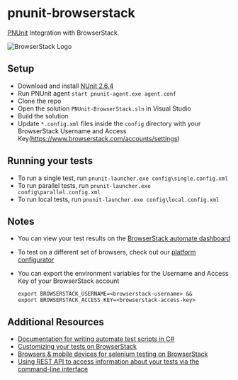 # pnunit-browserstack
[PNUnit](http://www.nunit.org/index.php?p=pnunit&r=2.5) Integration with BrowserStack.

![BrowserStack Logo](https://d98b8t1nnulk5.cloudfront.net/production/images/layout/logo-header.png?1469004780)

## Setup
* Download and install [NUnit 2.6.4](https://github.com/nunit/nunitv2/releases/2.6.4)
* Run PNUnit agent `start pnunit-agent.exe agent.conf`
* Clone the repo
* Open the solution `PNUnit-BrowserStack.sln` in Visual Studio
* Build the solution
* Update `*.config.xml` files inside the `config` directory with your BrowserStack Username and Access Key(https://www.browserstack.com/accounts/settings)

## Running your tests
- To run a single test, run `pnunit-launcher.exe config\single.config.xml`
- To run parallel tests, run `pnunit-launcher.exe config\parallel.config.xml`
- To run local tests, run `pnunit-launcher.exe config\local.config.xml`

## Notes
* You can view your test results on the [BrowserStack automate dashboard](https://www.browserstack.com/automate)
* To test on a different set of browsers, check out our [platform configurator](https://www.browserstack.com/automate/c-sharp#setting-os-and-browser)
* You can export the environment variables for the Username and Access Key of your BrowserStack account

  ```
  export BROWSERSTACK_USERNAME=<browserstack-username> &&
  export BROWSERSTACK_ACCESS_KEY=<browserstack-access-key>
  ```

## Additional Resources
* [Documentation for writing automate test scripts in C#](https://www.browserstack.com/automate/c-sharp)
* [Customizing your tests on BrowserStack](https://www.browserstack.com/automate/capabilities)
* [Browsers & mobile devices for selenium testing on BrowserStack](https://www.browserstack.com/list-of-browsers-and-platforms?product=automate)
* [Using REST API to access information about your tests via the command-line interface](https://www.browserstack.com/automate/rest-api)
